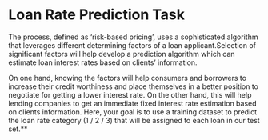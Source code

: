 # Loan Rate Prediction Task

The process, defined as ‘risk-based pricing’, uses a sophisticated algorithm that leverages different determining factors of a loan applicant.Selection of significant factors will help develop a prediction algorithm which can estimate loan interest rates based on clients’ information.

On one hand, knowing the factors will help consumers and borrowers to increase their credit worthiness and place themselves in a better position to negotiate for getting a lower interest rate.
On the other hand, this will help lending companies to get an immediate fixed interest rate estimation based on clients information.
Here, your goal is to use a training dataset to predict the loan rate category (1 / 2 / 3) that will be assigned to each loan in our test set.**
